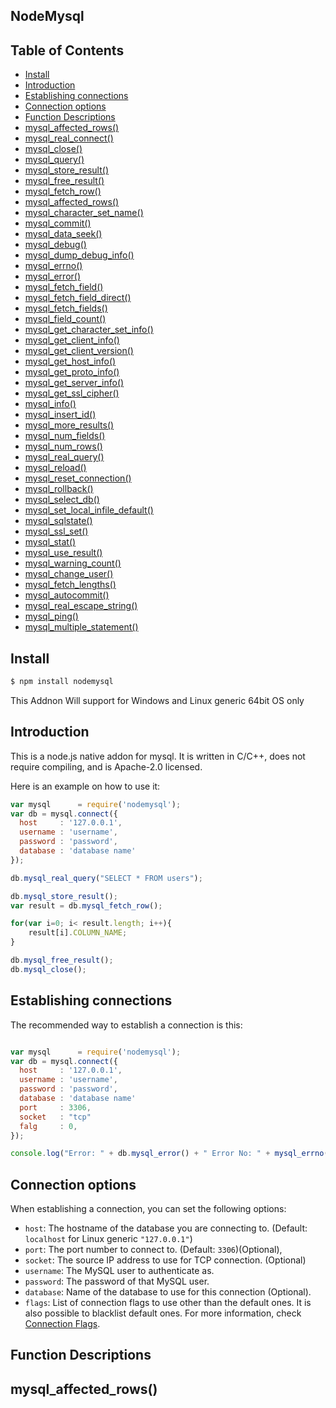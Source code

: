 ## NodeMysql

## Table of Contents

- [Install](#install)
- [Introduction](#introduction)
- [Establishing connections](#establishing-connections)
- [Connection options](#connection-options)
- [Function Descriptions](#function-descriptions)
 - [mysql_affected_rows()](#mysql_affected_rows())
 - [mysql_real_connect()](#mysql_real_connect())
 - [mysql_close()](#mysql_close())
 - [mysql_query()](#mysql_query())
 - [mysql_store_result()](#mysql_store_result())
 - [mysql_free_result()](#mysql_free_result())
 - [mysql_fetch_row()](#mysql_fetch_row())
 - [mysql_affected_rows()](#mysql_affected_rows())
 - [mysql_character_set_name()](#mysql_character_set_name())
 - [mysql_commit()](#mysql_commit())
 - [mysql_data_seek()](#mysql_data_seek())
 - [mysql_debug()](#mysql_debug())
 - [mysql_dump_debug_info()](#mysql_dump_debug_info())
 - [mysql_errno()](#mysql_errno())
 - [mysql_error()](#mysql_error())
 - [mysql_fetch_field()](#mysql_fetch_field())
 - [mysql_fetch_field_direct()](#mysql_fetch_field_direct())
 - [mysql_fetch_fields()](#mysql_fetch_fields())
 - [mysql_field_count()](#mysql_field_count())
 - [mysql_get_character_set_info()](#mysql_get_character_set_info())
 - [mysql_get_client_info()](#mysql_get_client_info())
 - [mysql_get_client_version()](#mysql_get_client_version())
 - [mysql_get_host_info()](#mysql_get_host_info())
 - [mysql_get_proto_info()](#mysql_get_proto_info())
 - [mysql_get_server_info()](#mysql_get_server_info())
 - [mysql_get_ssl_cipher()](#mysql_get_ssl_cipher())
 - [mysql_info()](#mysql_info())
 - [mysql_insert_id()](#mysql_insert_id())
 - [mysql_more_results()](#mysql_more_results())
 - [mysql_num_fields()](#mysql_num_fields())
 - [mysql_num_rows()](#mysql_num_rows())
 - [mysql_real_query()](#mysql_real_query())
 - [mysql_reload()](#mysql_reload())
 - [mysql_reset_connection()](#mysql_reset_connection())
 - [mysql_rollback()](#mysql_rollback())
 - [mysql_select_db()](#mysql_select_db())
 - [mysql_set_local_infile_default()](#mysql_set_local_infile_default())
 - [mysql_sqlstate()](#mysql_sqlstate())
 - [mysql_ssl_set()](#mysql_ssl_set())
 - [mysql_stat()](#mysql_stat())
 - [mysql_use_result()](#mysql_use_result())
 - [mysql_warning_count()](#mysql_warning_count())
 - [mysql_change_user()](#mysql_change_user())
 - [mysql_fetch_lengths()](#mysql_fetch_lengths())
 - [mysql_autocommit()](#mysql_autocommit())
 - [mysql_real_escape_string()](#mysql_real_escape_string())
 - [mysql_ping()](#mysql_ping())
 - [mysql_multiple_statement()](#mysql_multiple_statement())
  



## Install

```sh
$ npm install nodemysql
```

This Addnon Will support for Windows and Linux generic 64bit OS only 

## Introduction

This is a node.js native addon for mysql. It is written in C/C++, does not
require compiling, and is Apache-2.0 licensed.

Here is an example on how to use it:

```js
var mysql      = require('nodemysql');
var db = mysql.connect({
  host     : '127.0.0.1',
  username : 'username',
  password : 'password',
  database : 'database name'
});

db.mysql_real_query("SELECT * FROM users");

db.mysql_store_result();
var result = db.mysql_fetch_row();

for(var i=0; i< result.length; i++){
    result[i].COLUMN_NAME;
}

db.mysql_free_result();
db.mysql_close();
```


## Establishing connections

The recommended way to establish a connection is this:

```js

var mysql      = require('nodemysql');
var db = mysql.connect({
  host     : '127.0.0.1',
  username : 'username',
  password : 'password',
  database : 'database name'
  port     : 3306,
  socket   : "tcp"
  falg     : 0,
});

console.log("Error: " + db.mysql_error() + " Error No: " + mysql_errno())

```
## Connection options

When establishing a connection, you can set the following options:

* `host`: The hostname of the database you are connecting to. (Default:
  `localhost` for Linux generic `"127.0.0.1"`)
* `port`: The port number to connect to. (Default: `3306`)(Optional),
* `socket`: The source IP address to use for TCP connection. (Optional)
* `username`: The MySQL user to authenticate as.
* `password`: The password of that MySQL user.
* `database`: Name of the database to use for this connection (Optional).
* `flags`: List of connection flags to use other than the default ones. It is
  also possible to blacklist default ones. For more information, check
  [Connection Flags](#connection-flags).

## Function Descriptions

   ## mysql_affected_rows()
